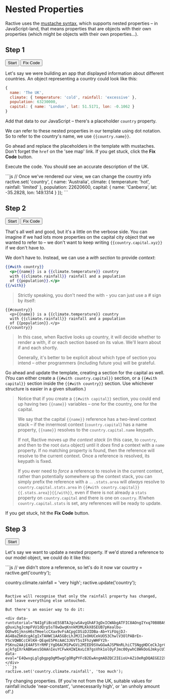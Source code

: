 # Nested Properties

Ractive uses the [mustache syntax](../../concepts/templates.md#mustaches), which supports nested properties – in JavaScript-land, that means properties that are objects with their own properties (which might be objects with their own properties...).

## Step 1
<div class="tutorial">
  <button data-tutorial="N4IgFiBcoE5SBTAJgcwSAvgGhAF3gDxICWAbgATFIC8AOngIYxq70B8BA9CaW7QHYCCAZwDGMYgAdclGvVwIAtpIA2DBfXK4AnpIR08CAB65OMBqNxkE7AbVwEwAJjYBhAPYBXfrhjbykjDuAGbEKghcznyCrDEEkmwAcgCCALIAogD6ABLpAErplMLkDOQAKumpAAr5yWUAqgU5+YWiXj5+5ADuxLhg5HnJAJKJAGLJADITzQXk5sT8wQwqKiX8SCUB7pKealbu-OQh5FUA8lX1E3VDp4kz6QB0XAl2sfbxbGVgCOSiDJK9Za-Xr+YjFVzJKpDMqTTIpDL3cgACgIpTAMAQwWoAHIwLhcJJhJBOJxFP9hA8UO53Chwg82g9PABrUnkziqCwITgQqEw6bwrK5AqcAACVzK0PqABFBS0sBNbgBxSUy+5YACMTgAXtitEwWDjMgAjNT8JnYtjCBA-MmSLgMNgASie7OiXDEEmkbBAOGE8FITDmFispB+1HI-AQXQGwesSOAAnIeuYCFwkHI2IAxLh9ansVhE1olByFOmswplHsEPnC0h1Ax0wnDknfu1fNpGxhyCTyAQALR9uYIDmiH59H7ALs9Pqt7zt8h1nOFjACDCOgDcmCAA">Start</button>
  <button data-run="true" data-tutorial="N4IgFiBcoE5SBTAJgcwSAvgGhAF3gDxICWAbgATFIC8AOngIYxq70B8BA9CaW7QHYCCAZwDGMYgAdclGvVwIAtpIA2DBfXK4AnpIR08CAB65OMBqNxkE7AbVwEwAJjYBhAPYBXfrhjbykjDuAGbEKghcznyCrDEEkmzAwKJePn4AdPwMiggYGJTC5AzkSSnevtrpoirEiuoI6QrKCOa4njC5+WVp-gDuxLhgJcmpFVU1dQrp5sT8wQwqKnnkM3MLKkX8SEUB7pKealbu-OQhw91jknsH6sTHeelcCXax9vFsACpgCOSiDJIDBa-Ab+YiFUqjDJ-AG4BaZbKdcgACgIxTAHWC1AA5GBcLhJMJIJxOHUCekUO53ChwlV3OlPABrEn-YScVQWBCcCHlKH-QEqeE5PKcAAC3J6VT5sIFhzyWHFY2h-PSKnu2AAjE4AF5YrRMFjYgD6ACM1PwGVi2MIED9SVwGGwAJSPNnRLhiCTSNggHDCeCkJgrCxWUg-ajkfgIXrkABKwesSOAAnIeuYCFwkHIWIAxLC07gsVhk1olOyFJmc00ywhC8WkOoGJmkycU79Idom8XWxGERWvj8AKoAaVrLe71Vq9SbJearXaCArKRUSELQdm80WFeMogQwmE1l12C7rau+0Od34mYAbABmJw3gAMT4fRbHraV0unWRyFYAMsckGOVdDkzABWdV0nAgB2dUsHIVVL3IABaB90nVB8ryccgMGPHCWzwjBHQAbgETAgA">Fix Code</button>
</div>

Let's say we were building an app that displayed information about different countries. An object representing a country could look like this:

```js
{
  name: 'The UK',
  climate: { temperature: 'cold', rainfall: 'excessive' },
  population: 63230000,
  capital: { name: 'London', lat: 51.5171, lon: -0.1062 }
}
```

Add that data to our JavaScript – there's a placeholder `country` property.

We can refer to these nested properties in our template using dot notation. So to refer to the country's name, we use `{{country.name}}`.

Go ahead and replace the placeholders in the template with mustaches. Don't forget the `href` on the 'see map' link. If you get stuck, click the **Fix Code** button.

Execute the code. You should see an accurate description of the UK.

<div data-runtutorial="N4IgFiBcoE5SBTAJgcwSAvgGhAF3gDxICWAbgATFIC8AOngIYxq70B8BA9CaW7QHYCCAZwDGMYgAdclGvVwIAtpIA2DBfXK4AnpIR08CAB65OMBqNxkE7AbVwEwAJjYBhAPYBXfrhjbykjDuAGbEKghcznyCrDEEkmzAwKJePn4AdPwMiggYGJTC5AzkSSnevtrpoirEiuoI6QrKCOa4njC5+WVp-gDuxLhgJcmpFVU1dQrp5sT8wQwqKnnkM3MLKkX8SEUB7pKealbu-OQhw91jknsH6sTHeelcCXax9vFsACpgCOSiDJIDBa-Ab+YiFUqjDJ-AG4BaZbKdcgACgIxTAHWC1AA5GBcLhJMJIJxOHUCekUO53ChwlV3OlPABrEn-YScVQWBCcCHlKH-QEqeE5PKcAAC3J6VT5sIFhzyWHFY2h-PSKnu2AAjE4AF5YrRMFjYgD6ACM1PwGVi2MIED9SVwGGwAJSPNnRLhiCTSNggHDCeCkJgrCxWUg-ajkfgIXrkABKwesSOAAnIeuYCFwkHIWIAxLC07gsVhk1olOyFJmc00ywhC8WkOoGJmkycU79Idom8XWxGERWvj8AKoAaVrLe71Vq9SbJearXaCArKRUSELQdm80WFeMogQwmE1l12C7rau+0Od34mYAbABmJw3gAMT4fRbHraV0unWRyFYAMsckGOVdDkzABWdV0nAgB2dUsHIVVL3IABaB90nVB8ryccgMGPHCWzwjBHQAbgETAgA" data-eval="PTAEHkDsGMFNQO6wOQDd4CdaQCayzqAPYCuGoqAlrAgDSLzQCGko0AFiwObwAu7jUpF4YAnqEqQAZkQBQGJtF6V0AOgDOsXgApQyaEJGjk9AN6zQoSEwC2sAFx6AgiXUimAG0pMTFtl5smXgdQU1BgmwAHfCCyEOR2Il4TUAVJKU8PR2QAymCcZFAAX1o-SKJIkg8gyiJIRwAmBoA2BoAGZra20stmSLzPRzDrO2yAYRYAI3wFFOreRwBaAGYAVlUGgA4t+g86xwBGABYATlUD5ePi2SKASgBuWSA"></div>
```js
// Once we've rendered our view, we can change the country info
ractive.set( 'country', {
  name: 'Australia',
  climate: { temperature: 'hot', rainfall: 'limited' },
  population: 22620600,
  capital: { name: 'Canberra', lat: -35.2828, lon: 149.1314 }
});
```

## Step 2
<div class="tutorial">
	<button data-tutorial="N4IgFiBcoE5SBTAJgcwSAvgGhAF3gDxICWAbgATFIC8AOngIYxq70B8BA9CaW7QHYCCAZwDGMYgAdclGvVwIAtpIA2DBfXK4AnpIR08CAB65OMBqNxkE7AbVwEwAJjYBhAPYBXfrhjbykjDuAGbEKghcznyCrDEEkmzAwKJePn4AdPwMiggYGJTC5AzkSSnevtrpoirEiuoI6QrKCOa4njC5+WVp-gDuxLhgJcmpFVU1dQrp5sT8wQwqKnnkM3MLKkX8SEUB7pKealbu-OQhw91jknsH6sTHeelcCXax9vFsACpgCOSiDJIDBa-Ab+YiFUqjDJ-AG4BaZbKdcgACgIxTAHWC1AA5GBcLhJMJIJxOHUCekUO53ChwlV3OlPABrEn-YScVQWBCcCHlKH-QEqeE5PKcAAC3J6VT5sIFhzyWHFY2h-PSKnu2AAjE4AF5YrRMFjYgD6ACM1PwGVi2MIED9SVwGGwAJSPNnRLhiCTSNggHDCeCkJgrCxWUg-ajkfgIXrkABKwesSOAAnIeuYCFwkHIWIAxLC07gsVhk1olOyFJmc00ywhC8WkOoGJmkycU79Idom8XWxGERWvj8AKoAaVrLe71Vq9SbJearXaCArKRUSELQdm80WFeMogQwmE1l12C7rau+0Od34mYAbABmJw3gAMT4fRbHraV0unWRyFYAMsckGOVdDkzABWdV0nAgB2dUsHIVVL3IABaB90nVB8ryccgMGPHCWzwjBHQAbkwIA">Start</button>
	<button data-run="true" data-tutorial="N4IgFiBcoE5SBTAJgcwSAvgGhAF3gDxICWAbgATFIC8AOngIYxq70B8BA9CaW7QHYCCAZwDGMYgAdclGvVwIAtpIA2DBfXK4AnpIR08CAB65OMBqNxkE7AbVwEwAJjYBhAPYBXfrhjbykjDuAGbEKghcznyCrDHAwADEAO7EuGDkol4+fhgYdjLkBJJs8fwMigi5lMLkDOTxoirEiuoIAHQKygjmuJ4wlRgZWb7+KWn1wI3NrW3mxPzBDCoqVXMLSyq1-Ei1Ae6SnmpW7vzkIROS+4fqxCe5bVzF+fnkE8mp6aIMkqlLuS+vQrFAAqYAQGW+v02olS-mINVK5QG5AAFAQ6mB+sFqAByMC4XCSYSQTicFpEtoodzuFDhNqZNqeADWZO+wk4qgsCE4iIquU4AAF4kdclhhXdsABGJwALxxWiYLFxAH0AEZqfhMnFsYQIcHkrgMNgASgeHOi9le8U4YzA-xi+WttvtXDEEmkbBAOGE8FITHI5ks1nI1HI-AQSXIACULFZSAgUcABK9cIqELhIOQcQlU8x0zisMmtEpOQpM9nOqWEAWi0h1AxM0nToDMt4Ro2i4Cw0jy6DwQBVADSNebXamLTL9WLXR6fQQ5cyKiQBYDDHmi2W5eMogQwmE1nl2E7gMuByOt34mYAbABmJw3gAMT4fhdHLchqZUje7FXLABkTiQE4VyOTMAFZJTaCCAHZJSwcgVBOTMAFoHzaSUHyvJxyDyN9cNeXCMGNABuTAgA">Fix Code</button>
</div>

That's all well and good, but it's a little on the verbose side. You can imagine if we had lots more properties on the capital city object that we wanted to refer to – we don't want to keep writing `{{country.capital.xyz}}` if we don't have to.

We don't have to. Instead, we can use a _with section_ to provide _context_:

```handlebars
{{#with country}}
  <p>{{name}} is a {{climate.temperature}} country
  with {{climate.rainfall}} rainfall and a population
  of {{population}}.</p>
{{/with}}
```

> Strictly speaking, you don't need the with - you can just use a # sign by itself:
>
    {{#country}}
      <p>{{name}} is a {{climate.temperature}} country
      with {{climate.rainfall}} rainfall and a population
      of {{population}}.</p>
    {{/country}}
> In this case, when Ractive looks up country, it will decide whether to render a with, if or each section based on its value. We'll learn about if and each shortly.
>
> Generally, it's better to be explicit about which type of section you intend – other programmers (including future you) will be grateful.

Go ahead and update the template, creating a section for the capital as well. (You can either create a `{{#with country.capital}}` section, or a  `{{#with capital}}` section inside the `{{#with country}}` section. Use whichever structure is easier in a given situation.)

> Notice that if you create a `{{#with capital}}` section, you could end up having two `{{name}}` variables – one for the country, one for the capital.
>
> We say that the capital `{{name}}` reference has a two-level context stack – if the innermost context (`country.capital`) has a name property, `{{name}}` resolves to the `country.capital.name` keypath.
>
> If not, Ractive moves _up the context stack_ (in this case, to `country`, and then to the root `data` object) until it _does_ find a context with a `name` property. If no matching property is found, then the reference will resolve to the current context. Once a reference is resolved, its keypath is fixed.
>
> If you ever need to _force_ a reference to resolve in the current context, rather than potentially somewhere up the context stack, you can simply prefix the reference with a `.`. `.stats.area` will _always_ resolve to `country.capital.stats.area` in `{{#with country.capital}}{{.stats.area}}{{/with}}`, even if there is not already a `stats` property on `country.capital` and there is one on `country`. If/when `country.capital.stats` is set, any references will be ready to update.

If you get stuck, hit the **Fix Code** button.

## Step 3
<div class="tutorial">
	<button data-tutorial="N4IgFiBcoE5SBTAJgcwSAvgGhAF3gDxICWAbgATFIC8AOngIYxq70B8BA9CaW7QHYCCAZwDGMYgAdclGvVwIAtpIA2DBfXK4AnpIR08CAB65OMBqNxkE7AbVwEwAJjYBhAPYBXfrhjbykjDuAGbEKghcznyCrDEEkmzAwKJePn4AdPwMiggYGJTC5AzkSSnevtrpoirEiuoI6QrKCOa4njC5+WVp-gDuxLhgJcmpFVU1dQrp5sT8wQwqKnnkM3MLKkX8SEUB7pKealbu-OQhw91jknsH6sTHeelcCXax9vFsACpgCOSiDJIDBa-Ab+YiFUqjDJ-AG4BaZbKdcgACgIxTAHWC1AA5GBcLhJMJIJxOHUCekUO53ChwlV3OlPABrEn-YScVQWBCcCHlKH-QEqeE5PKcAAC3J6VT5sIFhzyWHFY2h-PSKnu2AAjE4AF5YrRMFjYgD6ACM1PwGVi2MIED9SVwGGwAJSPNnRLhiCTSNggHDCeCkJgrCxWUg-ajkfgIXrkABKwesSOAAnIeuYCFwkHIWIAxLC07gsVhk1olOyFJmc00ywhC8WkOoGJmkycU79Idom8XWxGERWvj8AKoAaVrLe71Vq9SbJearXaCArKRUSELQdm80WFeMogQwmE1l12C7rau+0Od34mYAbABmJw3gAMT4fRbHraV0unWRyFYAMsckGOVdDkzABWdV0nAgB2dUsHIVVL3IABaB90nVB8ryccgMGPHCWzwjBHQAbkwIA">Start</button>
</div>

Let's say we want to update a nested property. If we'd stored a reference to our model object, we could do it like this:

<div data-runtutorial="N4IgFiBcoE5SBTAJgcwSAvgGhAF3gDxICWAbgATFIC8AOngIYxq70B8BA9CaW7QHYCCAZwDGMYgAdclGvVwIAtpIA2DBfXK4AnpIR08CAB65OMBqNxkE7AbVwEwAJjYBhAPYBXfrhjbykjDuAGbEKghcznyCrDEEkmzAwKJePn4AdPwMiggYGJTC5AzkSSnevtrpoirEiuoI6QrKCOa4njC5+WVp-gDuxLhgJcmpFVU1dQrp5sT8wQwqKnnkM3MLKkX8SEUB7pKealbu-OQhw91jknsH6sTHeelcCXax9vFsACpgCOSiDJIDBa-Ab+YiFUqjDJ-AG4BaZbKdcgACgIxTAHWC1AA5GBcLhJMJIJxOHUCekUO53ChwlV3OlPABrEn-YScVQWBCcCHlKH-QEqeE5PKcAAC3J6VT5sIFhzyWHFY2h-PSKnu2AAjE4AF5YrRMFjYgD6ACM1PwGVi2MIED9SVwGGwAJSPNnRLhiCTSNggHDCeCkJgrCxWUg-ajkfgIXrkABKwesSOAAnIeuYCFwkHIWIAxLC07gsVhk1olOyFJmc00ywhC8WkOoGJmkycU79Idom8XWxGERWvj8AKoAaVrLe71Vq9SbJearXaCArKRUSELQdm80WFeMogQwmE1l12C7rau+0Od34mYAbABmJw3gAMT4fRbHraV0unWRyFYAMsckGOVdDkzABWdV0nAgB2dUsHIVVL3IABaB90nVB8ryccgMGPHCWzwjBHQAbkwIA" data-eval="PTAEHcFNQEwSxgOwOQBdQGdUHsBO0BDUfAM0n0QGNIAaTbUAG0lWQ1gbnUW3ACgAbgVyhK2AK6JUuAJ6gAvMQKVUcAZAB0AcxYAKZGMnSZyAJQBuPn0NTZGyozgBbAqk24CcRCQKNGC0GR1WVAACzgtUORLDxU1TXEABxhXSH0bYzNzIA"></div>
```js
// we didn't store a reference, so let's do it now
var country = ractive.get('country');

country.climate.rainfall = 'very high';
ractive.update('country');
```

Ractive will recognise that only the rainfall property has changed, and leave everything else untouched.

But there's an easier way to do it:

<div data-runtutorial="N4IgFiBcoE5SBTAJgcwSAvgGhAF3gDxICWAbgATFIC8AOngIYxq70B8BA9CaW7QHYCCAZwDGMYgAdclGvVwIAtpIA2DBfXK4AnpIR08CAB65OMBqNxkE7AbVwEwAJjYBhAPYBXfrhjbykjDuAGbEKghcznyCrDEEkmzAwKJePn4AdPwMiggYGJTC5AzkSSnevtrpoirEiuoI6QrKCOa4njC5+WVp-gDuxLhgJcmpFVU1dQrp5sT8wQwqKnnkM3MLKkX8SEUB7pKealbu-OQhw91jknsH6sTHeelcCXax9vFsACpgCOSiDJIDBa-Ab+YiFUqjDJ-AG4BaZbKdcgACgIxTAHWC1AA5GBcLhJMJIJxOHUCekUO53ChwlV3OlPABrEn-YScVQWBCcCHlKH-QEqeE5PKcAAC3J6VT5sIFhzyWHFY2h-PSKnu2AAjE4AF5YrRMFjYgD6ACM1PwGVi2MIED9SVwGGwAJSPNnRLhiCTSNggHDCeCkJgrCxWUg-ajkfgIXrkABKwesSOAAnIeuYCFwkHIWIAxLC07gsVhk1olOyFJmc00ywhC8WkOoGJmkycU79Idom8XWxGERWvj8AKoAaVrLe71Vq9SbJearXaCArKRUSELQdm80WFeMogQwmE1l12C7rau+0Od34mYAbABmJw3gAMT4fRbHraV0unWRyFYAMsckGOVdDkzABWdV0nAgB2dUsHIVVL3IABaB90nVB8ryccgMGPHCWzwjBHQAbkwIA" data-eval="E4QwxgLglgbgpgOgM5wgCgORgPYFcB2EwAngmADZQC2IEioU+AZiOeRgDQAEGE22XKrjAALDAEoA3EA"></div>
```js
ractive.set('country.climate.rainfall', 'too much');
```

Try changing properties. (If you're not from the UK, suitable values for rainfall include 'near-constant', 'unnecessarily high', or 'an unholy amount of'.)
